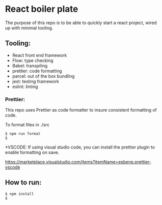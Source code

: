 # React boiler plate

The purpose of this repo is to be able to quickly start a react project, wired up with minimal tooling.

## Tooling:

- React front end framework
- Flow: type checking
- Babel: transpiling
- prettier: code formatting
- parcel: out of the box bundling
- jest: testing framework
- eslint: linting

### Prettier:

This repo uses Prettier as code formatter to insure consistent formatting of code.

To format files in ./src

```shell
$ npm run format
$
```

\*VSCODE: If using visual studio code, you can install the prettier plugin to enable formatting on save.

https://marketplace.visualstudio.com/items?itemName=esbenp.prettier-vscode

## How to run:

```shell
$ npm install
$
```
